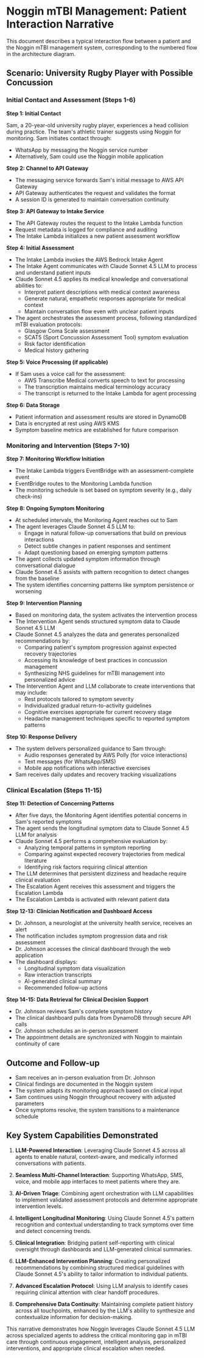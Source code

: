 # Noggin mTBI Management: Patient Interaction Narrative

This document describes a typical interaction flow between a patient and the Noggin mTBI management system, corresponding to the numbered flow in the architecture diagram.

## Scenario: University Rugby Player with Possible Concussion

### Initial Contact and Assessment (Steps 1-6)

**Step 1: Initial Contact**

Sam, a 20-year-old university rugby player, experiences a head collision during practice. The team's athletic trainer suggests using Noggin for monitoring. Sam initiates contact through:

- WhatsApp by messaging the Noggin service number
- Alternatively, Sam could use the Noggin mobile application

**Step 2: Channel to API Gateway**

- The messaging service forwards Sam's initial message to AWS API Gateway
- API Gateway authenticates the request and validates the format
- A session ID is generated to maintain conversation continuity

**Step 3: API Gateway to Intake Service**

- The API Gateway routes the request to the Intake Lambda function
- Request metadata is logged for compliance and auditing
- The Intake Lambda initializes a new patient assessment workflow

**Step 4: Initial Assessment**

- The Intake Lambda invokes the AWS Bedrock Intake Agent
- The Intake Agent communicates with Claude Sonnet 4.5 LLM to process and understand patient inputs
- Claude Sonnet 4.5 applies its medical knowledge and conversational abilities to:
  - Interpret patient descriptions with medical context awareness
  - Generate natural, empathetic responses appropriate for medical context
  - Maintain conversation flow even with unclear patient inputs
- The agent orchestrates the assessment process, following standardized mTBI evaluation protocols:
  - Glasgow Coma Scale assessment
  - SCAT5 (Sport Concussion Assessment Tool) symptom evaluation
  - Risk factor identification
  - Medical history gathering

**Step 5: Voice Processing (if applicable)**

- If Sam uses a voice call for the assessment:
  - AWS Transcribe Medical converts speech to text for processing
  - The transcription maintains medical terminology accuracy
  - The transcript is returned to the Intake Lambda for agent processing

**Step 6: Data Storage**

- Patient information and assessment results are stored in DynamoDB
- Data is encrypted at rest using AWS KMS
- Symptom baseline metrics are established for future comparison

### Monitoring and Intervention (Steps 7-10)

**Step 7: Monitoring Workflow Initiation**

- The Intake Lambda triggers EventBridge with an assessment-complete event
- EventBridge routes to the Monitoring Lambda function
- The monitoring schedule is set based on symptom severity (e.g., daily check-ins)

**Step 8: Ongoing Symptom Monitoring**

- At scheduled intervals, the Monitoring Agent reaches out to Sam
- The agent leverages Claude Sonnet 4.5 LLM to:
  - Engage in natural follow-up conversations that build on previous interactions
  - Detect subtle changes in patient responses and sentiment
  - Adapt questioning based on emerging symptom patterns
- The agent collects updated symptom information through conversational dialogue
- Claude Sonnet 4.5 assists with pattern recognition to detect changes from the baseline
- The system identifies concerning patterns like symptom persistence or worsening

**Step 9: Intervention Planning**

- Based on monitoring data, the system activates the intervention process
- The Intervention Agent sends structured symptom data to Claude Sonnet 4.5 LLM
- Claude Sonnet 4.5 analyzes the data and generates personalized recommendations by:
  - Comparing patient's symptom progression against expected recovery trajectories
  - Accessing its knowledge of best practices in concussion management
  - Synthesizing NHS guidelines for mTBI management into personalized advice
- The Intervention Agent and LLM collaborate to create interventions that may include:
  - Rest protocols tailored to symptom severity
  - Individualized gradual return-to-activity guidelines
  - Cognitive exercises appropriate for current recovery stage
  - Headache management techniques specific to reported symptom patterns

**Step 10: Response Delivery**

- The system delivers personalized guidance to Sam through:
  - Audio responses generated by AWS Polly (for voice interactions)
  - Text messages (for WhatsApp/SMS)
  - Mobile app notifications with interactive exercises
- Sam receives daily updates and recovery tracking visualizations

### Clinical Escalation (Steps 11-15)

**Step 11: Detection of Concerning Patterns**

- After five days, the Monitoring Agent identifies potential concerns in Sam's reported symptoms
- The agent sends the longitudinal symptom data to Claude Sonnet 4.5 LLM for analysis
- Claude Sonnet 4.5 performs a comprehensive evaluation by:
  - Analyzing temporal patterns in symptom reporting
  - Comparing against expected recovery trajectories from medical literature
  - Identifying risk factors requiring clinical attention
- The LLM determines that persistent dizziness and headache require clinical evaluation
- The Escalation Agent receives this assessment and triggers the Escalation Lambda
- The Escalation Lambda is activated with relevant patient data

**Step 12-13: Clinician Notification and Dashboard Access**

- Dr. Johnson, a neurologist at the university health service, receives an alert
- The notification includes symptom progression data and risk assessment
- Dr. Johnson accesses the clinical dashboard through the web application
- The dashboard displays:
  - Longitudinal symptom data visualization
  - Raw interaction transcripts
  - AI-generated clinical summary
  - Recommended follow-up actions

**Step 14-15: Data Retrieval for Clinical Decision Support**

- Dr. Johnson reviews Sam's complete symptom history
- The clinical dashboard pulls data from DynamoDB through secure API calls
- Dr. Johnson schedules an in-person assessment
- The appointment details are synchronized with Noggin to maintain continuity of care

## Outcome and Follow-up

- Sam receives an in-person evaluation from Dr. Johnson
- Clinical findings are documented in the Noggin system
- The system adapts its monitoring approach based on clinical input
- Sam continues using Noggin throughout recovery with adjusted parameters
- Once symptoms resolve, the system transitions to a maintenance schedule

## Key System Capabilities Demonstrated

1. **LLM-Powered Interaction**: Leveraging Claude Sonnet 4.5 across all agents to enable natural, context-aware, and medically informed conversations with patients.

2. **Seamless Multi-Channel Interaction**: Supporting WhatsApp, SMS, voice, and mobile app interfaces to meet patients where they are.

3. **AI-Driven Triage**: Combining agent orchestration with LLM capabilities to implement validated assessment protocols and determine appropriate intervention levels.

4. **Intelligent Longitudinal Monitoring**: Using Claude Sonnet 4.5's pattern recognition and contextual understanding to track symptoms over time and detect concerning trends.

5. **Clinical Integration**: Bridging patient self-reporting with clinical oversight through dashboards and LLM-generated clinical summaries.

6. **LLM-Enhanced Intervention Planning**: Creating personalized recommendations by combining structured medical guidelines with Claude Sonnet 4.5's ability to tailor information to individual patients.

7. **Advanced Escalation Protocol**: Using LLM analysis to identify cases requiring clinical attention with clear handoff procedures.

8. **Comprehensive Data Continuity**: Maintaining complete patient history across all touchpoints, enhanced by the LLM's ability to synthesize and contextualize information for decision-making.

This narrative demonstrates how Noggin leverages Claude Sonnet 4.5 LLM across specialized agents to address the critical monitoring gap in mTBI care through continuous engagement, intelligent analysis, personalized interventions, and appropriate clinical escalation when needed.